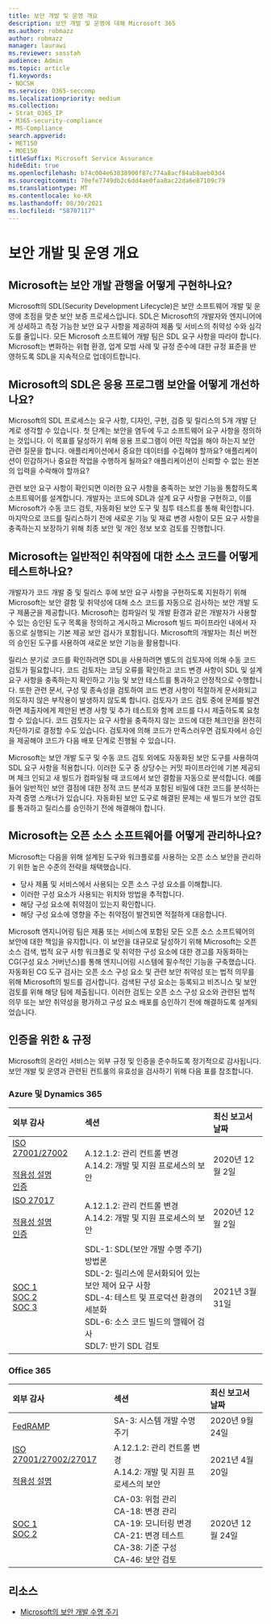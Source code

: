 ```yaml
---
title: 보안 개발 및 운영 개요
description: 보안 개발 및 운영에 대해 Microsoft 365
ms.author: robmazz
author: robmazz
manager: laurawi
ms.reviewer: sosstah
audience: Admin
ms.topic: article
f1.keywords:
- NOCSH
ms.service: O365-seccomp
ms.localizationpriority: medium
ms.collection:
- Strat_O365_IP
- M365-security-compliance
- MS-Compliance
search.appverid:
- MET150
- MOE150
titleSuffix: Microsoft Service Assurance
hideEdit: true
ms.openlocfilehash: b74c004e63838900f87c774a8acf84ab8aeb03d4
ms.sourcegitcommit: 70efe7749db2c6dd4ae0faa8ac22da6e87109c79
ms.translationtype: MT
ms.contentlocale: ko-KR
ms.lasthandoff: 08/30/2021
ms.locfileid: "58707117"
---
```

# <a name="security-development-and-operations-overview"></a>보안 개발 및 운영 개요

## <a name="how-does-microsoft-implement-secure-development-practices"></a>Microsoft는 보안 개발 관행을 어떻게 구현하나요?

Microsoft의 SDL(Security Development Lifecycle)은 보안 소프트웨어 개발 및 운영에 초점을 맞춘 보안 보증 프로세스입니다. SDL은 Microsoft의 개발자와 엔지니어에게 상세하고 측정 가능한 보안 요구 사항을 제공하여 제품 및 서비스의 취약성 수와 심각도를 줄입니다. 모든 Microsoft 소프트웨어 개발 팀은 SDL 요구 사항을 따라야 합니다. Microsoft는 변화하는 위협 환경, 업계 모범 사례 및 규정 준수에 대한 규정 표준을 반영하도록 SDL을 지속적으로 업데이트합니다.

## <a name="how-does-microsofts-sdl-improve-application-security"></a>Microsoft의 SDL은 응용 프로그램 보안을 어떻게 개선하나요?

Microsoft의 SDL 프로세스는 요구 사항, 디자인, 구현, 검증 및 릴리스의 5개 개발 단계로 생각할 수 있습니다. 첫 단계는 보안을 염두에 두고 소프트웨어 요구 사항을 정의하는 것입니다. 이 목표를 달성하기 위해 응용 프로그램이 어떤 작업을 해야 하는지 보안 관련 질문을 합니다. 애플리케이션에서 중요한 데이터를 수집해야 할까요? 애플리케이션이 민감하거나 중요한 작업을 수행하게 될까요? 애플리케이션이 신뢰할 수 없는 원본의 입력을 수락해야 할까요?

관련 보안 요구 사항이 확인되면 이러한 요구 사항을 충족하는 보안 기능을 통합하도록 소프트웨어를 설계합니다. 개발자는 코드에 SDL과 설계 요구 사항을 구현하고, 이를 Microsoft가 수동 코드 검토, 자동화된 보안 도구 및 침투 테스트를 통해 확인합니다. 마지막으로 코드를 릴리스하기 전에 새로운 기능 및 재료 변경 사항이 모든 요구 사항을 충족하는지 보장하기 위해 최종 보안 및 개인 정보 보호 검토를 진행합니다.

## <a name="how-does-microsoft-test-source-code-for-common-vulnerabilities"></a>Microsoft는 일반적인 취약점에 대한 소스 코드를 어떻게 테스트하나요?

개발자가 코드 개발 중 및 릴리스 후에 보안 요구 사항을 구현하도록 지원하기 위해 Microsoft는 보안 결함 및 취약성에 대해 소스 코드를 자동으로 검사하는 보안 개발 도구 제품군을 제공합니다. Microsoft는 컴파일러 및 개발 환경과 같은 개발자가 사용할 수 있는 승인된 도구 목록을 정의하고 게시하고 Microsoft 빌드 파이프라인 내에서 자동으로 실행되는 기본 제공 보안 검사가 포함됩니다. Microsoft의 개발자는 최신 버전의 승인된 도구를 사용하여 새로운 보안 기능을 활용합니다.

릴리스 분기로 코드를 확인하려면 SDL을 사용하려면 별도의 검토자에 의해 수동 코드 검토가 필요합니다. 코드 검토자는 코딩 오류를 확인하고 코드 변경 사항이 SDL 및 설계 요구 사항을 충족하는지 확인하고 기능 및 보안 테스트를 통과하고 안정적으로 수행합니다. 또한 관련 문서, 구성 및 종속성을 검토하여 코드 변경 사항이 적절하게 문서화되고 의도하지 않은 부작용이 발생하지 않도록 합니다. 검토자가 코드 검토 중에 문제를 발견하면 제출자에게 제안된 변경 사항 및 추가 테스트와 함께 코드를 다시 제출하도록 요청할 수 있습니다. 코드 검토자는 요구 사항을 충족하지 않는 코드에 대한 체크인을 완전히 차단하기로 결정할 수도 있습니다. 검토자에 의해 코드가 만족스러우면 검토자에서 승인을 제공해야 코드가 다음 배포 단계로 진행될 수 있습니다.

Microsoft는 보안 개발 도구 및 수동 코드 검토 외에도 자동화된 보안 도구를 사용하여 SDL 요구 사항을 적용합니다. 이러한 도구 중 상당수는 커밋 파이프라인에 기본 제공되며 체크 인되고 새 빌드가 컴파일될 때 코드에서 보안 결함을 자동으로 분석합니다. 예를 들어 일반적인 보안 결점에 대한 정적 코드 분석과 포함된 비밀에 대한 코드를 분석하는 자격 증명 스캐너가 있습니다. 자동화된 보안 도구로 해결된 문제는 새 빌드가 보안 검토를 통과하고 릴리스를 승인하기 전에 해결해야 합니다.

## <a name="how-does-microsoft-manage-open-source-software"></a>Microsoft는 오픈 소스 소프트웨어를 어떻게 관리하나요?

Microsoft는 다음을 위해 설계된 도구와 워크플로를 사용하는 오픈 소스 보안을 관리하기 위한 높은 수준의 전략을 채택했습니다.

- 당사 제품 및 서비스에서 사용되는 오픈 소스 구성 요소를 이해합니다.
- 이러한 구성 요소가 사용되는 위치와 방법을 추적합니다.
- 해당 구성 요소에 취약점이 있는지 확인합니다.
- 해당 구성 요소에 영향을 주는 취약점이 발견되면 적절하게 대응합니다.

Microsoft 엔지니어링 팀은 제품 또는 서비스에 포함된 모든 오픈 소스 소프트웨어의 보안에 대한 책임을 유지합니다. 이 보안을 대규모로 달성하기 위해 Microsoft는 오픈 소스 검색, 법적 요구 사항 워크플로 및 취약한 구성 요소에 대한 경고를 자동화하는 CG(구성 요소 거버넌스)를 통해 엔지니어링 시스템에 필수적인 기능을 구축했습니다. 자동화된 CG 도구 검사는 오픈 소스 구성 요소 및 관련 보안 취약성 또는 법적 의무를 위해 Microsoft의 빌드를 검사합니다. 검색된 구성 요소는 등록되고 비즈니스 및 보안 검토를 위해 해당 팀에 제출됩니다. 이러한 검토는 오픈 소스 구성 요소와 관련된 법적 의무 또는 보안 취약성을 평가하고 구성 요소 배포를 승인하기 전에 해결하도록 설계되었습니다.

## <a name="related-external-regulations--certifications"></a>인증을 위한 & 규정

Microsoft의 온라인 서비스는 외부 규정 및 인증을 준수하도록 정기적으로 감사됩니다. 보안 개발 및 운영과 관련된 컨트롤의 유효성을 검사하기 위해 다음 표를 참조합니다.

### <a name="azure-and-dynamics-365"></a>Azure 및 Dynamics 365

| **외부 감사** | **섹션** | **최신 보고서 날짜** |
|:--------------------|:------------|:-----------------------|
| [ISO 27001/27002](https://servicetrust.microsoft.com/ViewPage/MSComplianceGuideV3?command=Download&downloadType=Document&downloadId=e9116047-f327-430c-a83f-166b7e561ad6&tab=7027ead0-3d6b-11e9-b9e1-290b1eb4cdeb&docTab=7027ead0-3d6b-11e9-b9e1-290b1eb4cdeb_ISO_Reports) <br><br> [적용성 설명](https://servicetrust.microsoft.com/ViewPage/MSComplianceGuideV3?command=Download&downloadType=Document&downloadId=00af6c3e-7f3e-4e0d-8b0e-79f45ef2cef1&tab=7027ead0-3d6b-11e9-b9e1-290b1eb4cdeb&docTab=7027ead0-3d6b-11e9-b9e1-290b1eb4cdeb_ISO_Reports) <br> [인증](https://servicetrust.microsoft.com/ViewPage/MSComplianceGuideV3?command=Download&downloadType=Document&downloadId=d7af5304-3a31-40e6-9abb-e26352305d41&tab=7027ead0-3d6b-11e9-b9e1-290b1eb4cdeb&docTab=7027ead0-3d6b-11e9-b9e1-290b1eb4cdeb_ISO_Reports) | A.12.1.2: 관리 컨트롤 변경 <br> A.14.2: 개발 및 지원 프로세스의 보안 | 2020년 12월 2일 |
| [ISO 27017](https://servicetrust.microsoft.com/ViewPage/MSComplianceGuideV3?command=Download&downloadType=Document&downloadId=e9116047-f327-430c-a83f-166b7e561ad6&tab=7027ead0-3d6b-11e9-b9e1-290b1eb4cdeb&docTab=7027ead0-3d6b-11e9-b9e1-290b1eb4cdeb_ISO_Reports) <br><br> [적용성 설명](https://servicetrust.microsoft.com/ViewPage/MSComplianceGuideV3?command=Download&downloadType=Document&downloadId=a3bca0ac-867d-4204-b66b-13665f5f1e8d&tab=7027ead0-3d6b-11e9-b9e1-290b1eb4cdeb&docTab=7027ead0-3d6b-11e9-b9e1-290b1eb4cdeb_ISO_Reports) <br> [인증](https://servicetrust.microsoft.com/ViewPage/MSComplianceGuideV3?command=Download&downloadType=Document&downloadId=25718a8a-f34d-41e1-a95a-c49246508787&tab=7027ead0-3d6b-11e9-b9e1-290b1eb4cdeb&docTab=7027ead0-3d6b-11e9-b9e1-290b1eb4cdeb_ISO_Reports) | A.12.1.2: 관리 컨트롤 변경 <br> A.14.2: 개발 및 지원 프로세스의 보안 | 2020년 12월 2일 |
| [SOC 1](https://servicetrust.microsoft.com/ViewPage/MSComplianceGuideV3?command=Download&downloadType=Document&downloadId=b8721ebd-af20-42fe-b22f-8332b0a19517&tab=7027ead0-3d6b-11e9-b9e1-290b1eb4cdeb&docTab=7027ead0-3d6b-11e9-b9e1-290b1eb4cdeb_SOC_%2F_SSAE_16_Reports) <br> [SOC 2](https://servicetrust.microsoft.com/ViewPage/MSComplianceGuideV3?command=Download&downloadType=Document&downloadId=234a0f57-83c1-4afc-a586-a0e7a59592f7&tab=7027ead0-3d6b-11e9-b9e1-290b1eb4cdeb&docTab=7027ead0-3d6b-11e9-b9e1-290b1eb4cdeb_SOC_%2F_SSAE_16_Reports) <br> [SOC 3](https://servicetrust.microsoft.com/ViewPage/MSComplianceGuideV3?command=Download&downloadType=Document&downloadId=75c8cbf6-e456-473c-a05e-34fea888ec2a&tab=7027ead0-3d6b-11e9-b9e1-290b1eb4cdeb&docTab=7027ead0-3d6b-11e9-b9e1-290b1eb4cdeb_SOC_%2F_SSAE_16_Reports) | SDL-1: SDL(보안 개발 수명 주기) 방법론 <br> SDL-2: 릴리스에 문서화되어 있는 보안 제어 요구 사항 <br> SDL-4: 테스트 및 프로덕션 환경의 세분화 <br> SDL-6: 소스 코드 빌드의 맬웨어 검사 <br> SDL7: 반기 SDL 검토 | 2021년 3월 31일 |

### <a name="office-365"></a>Office 365

| **외부 감사** | **섹션** | **최신 보고서 날짜** |
|:--------------------|:------------|:-----------------------|
| [FedRAMP](https://compliance.microsoft.com/compliancemanager) | SA-3: 시스템 개발 수명 주기 | 2020년 9월 24일 |
| [ISO 27001/27002/27017](https://servicetrust.microsoft.com/ViewPage/MSComplianceGuideV3?command=Download&downloadType=Document&downloadId=8d625374-4f2d-49f8-9d37-a4281ba98222&tab=7027ead0-3d6b-11e9-b9e1-290b1eb4cdeb&docTab=7027ead0-3d6b-11e9-b9e1-290b1eb4cdeb_ISO_Reports) <br><br> [적용성 설명](https://servicetrust.microsoft.com/ViewPage/MSComplianceGuideV3?command=Download&downloadType=Document&downloadId=c0df4ce8-c77e-4183-84eb-c8688470d8b1&tab=7027ead0-3d6b-11e9-b9e1-290b1eb4cdeb&docTab=7027ead0-3d6b-11e9-b9e1-290b1eb4cdeb_ISO_Reports) | A.12.1.2: 관리 컨트롤 변경 <br> A.14.2: 개발 및 지원 프로세스의 보안 | 2021년 4월 20일 |
| [SOC 1](https://servicetrust.microsoft.com/ViewPage/MSComplianceGuideV3?command=Download&downloadType=Document&downloadId=90df3f9c-3aaf-4dbf-99d0-ca9f2991721b&tab=7027ead0-3d6b-11e9-b9e1-290b1eb4cdeb&docTab=7027ead0-3d6b-11e9-b9e1-290b1eb4cdeb_SOC_%2F_SSAE_16_Reports) <br> [SOC 2](https://servicetrust.microsoft.com/ViewPage/MSComplianceGuideV3?command=Download&downloadType=Document&downloadId=a73c1738-7892-42b7-acd3-87b6371c53f6&tab=7027ead0-3d6b-11e9-b9e1-290b1eb4cdeb&docTab=7027ead0-3d6b-11e9-b9e1-290b1eb4cdeb_SOC_%2F_SSAE_16_Reports) | CA-03: 위험 관리 <br> CA-18: 변경 관리 <br> CA-19: 모니터링 변경 <br> CA-21: 변경 테스트 <br> CA-38: 기준 구성 <br> CA-46: 보안 검토 | 2020년 12월 24일 |

## <a name="resources"></a>리소스

- [Microsoft의 보안 개발 수명 주기](https://www.microsoft.com/securityengineering/sdl)
